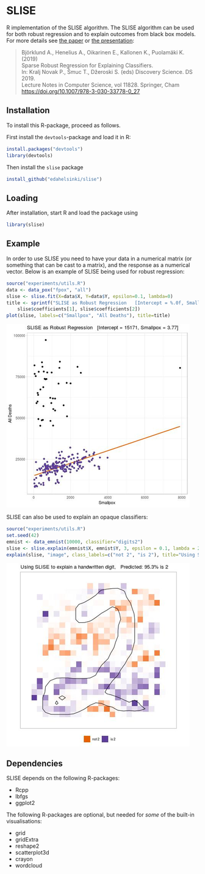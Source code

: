 # SLISE

R implementation of the SLISE algorithm. The SLISE algorithm can be used for
both robust regression and to explain outcomes from black box models.
For more details see [the paper](https://rdcu.be/bVbda) or [the presentation](vignettes/presentation.pdf):

> Björklund A., Henelius A., Oikarinen E., Kallonen K., Puolamäki K. (2019)  
> Sparse Robust Regression for Explaining Classifiers.  
> In: Kralj Novak P., Šmuc T., Džeroski S. (eds) Discovery Science. DS 2019.  
> Lecture Notes in Computer Science, vol 11828. Springer, Cham  
> https://doi.org/10.1007/978-3-030-33778-0_27



## Installation
To install this R-package, proceed as follows.

First install the `devtools`-package and load it in R:
```R
install.packages("devtools")
library(devtools)
```

Then install the `slise` package

```R
install_github("edahelsinki/slise")
```

## Loading
After installation, start R and load the package using
```R
library(slise)
```


## Example

In order to use SLISE you need to have your data in a numerical matrix (or
something that can be cast to a matrix), and the response as a numerical vector.
Below is an example of SLISE being used for robust regression:

```R
source("experiments/utils.R")
data <- data_pox("fpox", "all")
slise <- slise.fit(X=data$X, Y=data$Y, epsilon=0.1, lambda=0)
title <- sprintf("SLISE as Robust Regression   [Intercept = %.0f, Smallpox = %.2f]",
    slise$coefficients[1], slise$coefficients[2])
plot(slise, labels=c("Smallpox", "All Deaths"), title=title)
```
![Example Plot 1](experiments/results/ex1.jpg)


SLISE can also be used to explain an opaque classifiers:

```R
source("experiments/utils.R")
set.seed(42)
emnist <- data_emnist(10000, classifier="digits2")
slise <- slise.explain(emnist$X, emnist$Y, 3, epsilon = 0.1, lambda = 2, logit = TRUE)
explain(slise, "image", class_labels=c("not 2", "is 2"), title="Using SLISE to explain a handwritten digit")
```
![Example Plot 1](experiments/results/ex2.jpg)


## Dependencies

SLISE depends on the following R-packages:

 - Rcpp
 - lbfgs
 - ggplot2

The following R-packages are optional, but needed for *some* of the built-in visualisations:

 - grid
 - gridExtra
 - reshape2
 - scatterplot3d
 - crayon
 - wordcloud
